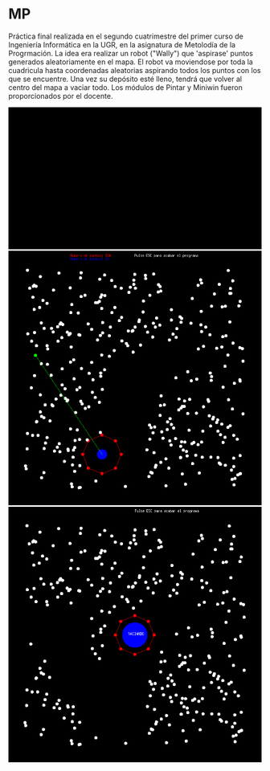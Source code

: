 # MP
Práctica final realizada en el segundo cuatrimestre del primer curso de Ingeniería Informática en la UGR, en la asignatura de Metolodía de la Progrmación.
La idea era realizar un robot ("Wally") que 'aspirase' puntos generados aleatoriamente en el mapa.
El robot va moviendose por toda la cuadricula hasta coordenadas aleatorias aspirando todos los puntos con los que se encuentre. Una vez su depósito esté lleno, tendrá que volver al centro del mapa a vaciar todo. 
Los módulos de Pintar y Miniwin fueron proporcionados por el docente.

![](gif_wally.gif)
![](img1.png)
![](img2.png)

